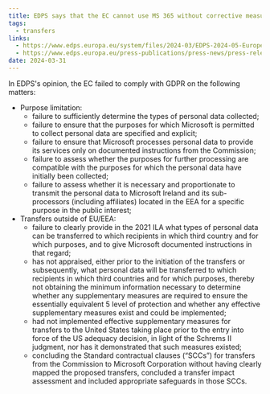 ```yaml
---
title: EDPS says that the EC cannot use MS 365 without corrective measures
tags:
  - transfers
links:
  - https://www.edps.europa.eu/system/files/2024-03/EDPS-2024-05-European-Commission_s-use-of-M365-infringes-data-protection-rules-for-EU-institutions-and-bodies_EN.pdf
  - https://www.edps.europa.eu/press-publications/press-news/press-releases/2024/european-commissions-use-microsoft-365-infringes-data-protection-law-eu-institutions-and-bodies_en
date: 2024-03-31
---
```

In EDPS's opinion, the EC failed to comply with GDPR on the following matters: 
  - Purpose limitation:
    - failure to sufficiently determine the types of personal data collected;
    - failure to ensure that the purposes for which Microsoft is permitted to collect personal data are specified and explicit;
    - failure to ensure that Microsoft processes personal data to provide its services only on documented instructions from the Commission;
    - failure to assess whether the purposes for further processing are compatible with the purposes for which the personal data have initially been collected;
    - failure to assess whether it is necessary and proportionate to transmit the personal data to Microsoft Ireland and its sub-processors (including affiliates) located in the EEA for a specific purpose in the public interest;
  - Transfers outside of EU/EEA:
    - failure to clearly provide in the 2021 ILA what types of personal data can be transferred to which recipients in which third country and for which purposes, and to give Microsoft documented instructions in that regard;
    - has not appraised, either prior to the initiation of the transfers or subsequently, what personal data will be transferred to which recipients in which third countries and for which purposes, thereby not obtaining the minimum information necessary to determine whether any supplementary measures are required to ensure the essentially equivalent 5 level of protection and whether any effective supplementary measures exist and could be implemented;
    - had not implemented effective supplementary measures for transfers to the United States taking place prior to the entry into force of the US adequacy decision, in light of the Schrems II judgment, nor has it demonstrated that such measures existed;
    - concluding the Standard contractual clauses (“SCCs”) for transfers from the Commission to Microsoft Corporation without having clearly mapped the proposed transfers, concluded a transfer impact assessment and included appropriate safeguards in those SCCs.